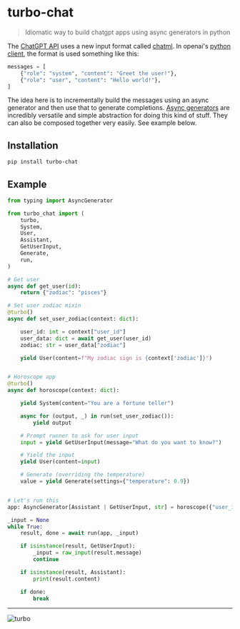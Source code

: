 # turbo-chat

> Idiomatic way to build chatgpt apps using async generators in python

The [ChatGPT API](https://openai.com/blog/introducing-chatgpt-and-whisper-apis) uses a new input format called [chatml](https://github.com/openai/openai-python/blob/main/chatml.md). In openai's [python client](https://github.com/openai/openai-python/blob/main/chatml.md), the format is used something like this:

```python
messages = [
    {"role": "system", "content": "Greet the user!"},
    {"role": "user", "content": "Hello world!"},
]
```

The idea here is to incrementally build the messages using an async generator and then use that to generate completions. [Async generators](https://superfastpython.com/asynchronous-generators-in-python/) are incredibly versatile and simple abstraction for doing this kind of stuff. They can also be composed together very easily. See example below.

## Installation

```bash
pip install turbo-chat
```

## Example

```python
from typing import AsyncGenerator

from turbo_chat import (
    turbo,
    System,
    User,
    Assistant,
    GetUserInput,
    Generate,
    run,
)

# Get user
async def get_user(id):
    return {"zodiac": "pisces"}

# Set user zodiac mixin
@turbo()
async def set_user_zodiac(context: dict):

    user_id: int = context["user_id"]
    user_data: dict = await get_user(user_id)
    zodiac: str = user_data["zodiac"]

    yield User(content=f"My zodiac sign is {context['zodiac']}")


# Horoscope app
@turbo()
async def horoscope(context: dict):

    yield System(content="You are a fortune teller")

    async for (output, _) in run(set_user_zodiac()):
        yield output

    # Prompt runner to ask for user input
    input = yield GetUserInput(message="What do you want to know?")

    # Yield the input
    yield User(content=input)

    # Generate (overriding the temperature)
    value = yield Generate(settings={"temperature": 0.9})


# Let's run this
app: AsyncGenerator[Assistant | GetUserInput, str] = horoscope({"user_id": 1})

_input = None
while True:
    result, done = await run(app, _input)

    if isinstance(result, GetUserInput):
        _input = raw_input(result.message)
        continue

    if isinstance(result, Assistant):
        print(result.content)

    if done:
        break
```

---

![turbo](https://user-images.githubusercontent.com/931887/222912628-8662fad0-091f-4cb8-92f3-6cce287716e9.jpg)

